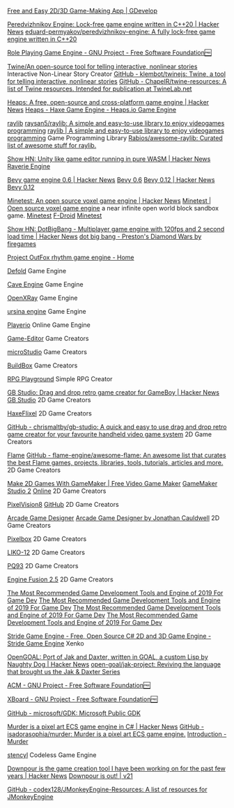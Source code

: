 
[Free and Easy 2D/3D Game-Making App | GDevelop](https://gdevelop.io/)

[Peredvizhnikov Engine: Lock-free game engine written in C++20 | Hacker News](https://news.ycombinator.com/item?id=37456471)
[eduard-permyakov/peredvizhnikov-engine: A fully lock-free game engine written in C++20](https://github.com/eduard-permyakov/peredvizhnikov-engine)

[Role Playing Game Engine - GNU Project - Free Software Foundation🆓](https://www.gnu.org/software/rpge)

[Twine/An open-source tool for telling interactive, nonlinear stories](https://twinery.org)
Interactive Non-Linear Story Creator
[GitHub - klembot/twinejs: Twine, a tool for telling interactive, nonlinear stories](https://github.com/klembot/twinejs)
[GitHub - ChapelR/twine-resources: A list of Twine resources. Intended for publication at TwineLab.net](https://github.com/ChapelR/twine-resources)

[Heaps: A free, open-source and cross-platform game engine | Hacker News](https://news.ycombinator.com/item?id=30970934)
[Heaps - Haxe Game Engine - Heaps.io Game Engine](https://heaps.io/index.html)

[raylib](https://raysan5.itch.io/raylib)
[raysan5/raylib: A simple and easy-to-use library to enjoy videogames programming](https://github.com/raysan5/raylib)
[raylib | A simple and easy-to-use library to enjoy videogames programming](https://www.raylib.com/)
Game Programming Library
[Rabios/awesome-raylib: Curated list of awesome stuff for raylib.](https://github.com/Rabios/awesome-raylib)

[Show HN: Unity like game editor running in pure WASM | Hacker News](https://news.ycombinator.com/item?id=37663270)
[Raverie Engine](https://raverie-us.github.io/raverie-engine/)

[Bevy game engine 0.6 | Hacker News](https://news.ycombinator.com/item?id=29854416)
[Bevy 0.6](https://bevyengine.org/news/bevy-0-6/)
[Bevy 0.12 | Hacker News](https://news.ycombinator.com/item?id=38144417)
[Bevy 0.12](https://bevyengine.org/news/bevy-0-12/)

[Minetest: An open source voxel game engine | Hacker News](https://news.ycombinator.com/item?id=35766570)
[Minetest | Open source voxel game engine](https://www.minetest.net/)
a near infinite open world block sandbox game.
[Minetest](https://github.com/minetest/minetest)
[F-Droid](https://f-droid.org/app/net.minetest.minetest)
[Minetest](https://f-droid.org/packages/net.minetest.minetest)

[Show HN: DotBigBang - Multiplayer game engine with 120fps and 2 second load time | Hacker News](https://news.ycombinator.com/item?id=37797606)
[dot big bang - Preston's Diamond Wars by firegames](https://dotbigbang.com/game/1af877e9bfdb47088611f55982b7570f/prestons-diamond-wars?mp=playdw)

[Project OutFox rhythm game engine - Home](https://projectoutfox.com/)

[Defold](https://defold.com/)
Game Engine

[Cave Engine](https://unidaystudio.itch.io/cave-engine)
Game Engine

[OpenXRay](https://github.com/OpenXRay)
Game Engine

[ursina engine](https://www.ursinaengine.org/)
Game Engine

[Playerio](https://playerio.com/)
Online Game Engine

[Game-Editor](http://game-editor.com/Main_Page)
Game Creators

[microStudio](https://microstudio.itch.io/microstudio)
Game Creators

[BuildBox](http://buildbox.com/)
Game Creators

[RPG Playground](https://rpgplayground.com/)
Simple RPG Creator

[GB Studio: Drag and drop retro game creator for GameBoy | Hacker News](https://news.ycombinator.com/item?id=36372284)
[GB Studio](https://www.gbstudio.dev/)
2D Game Creators

[HaxeFlixel](https://haxeflixel.com/)
2D Game Creators

[GitHub - chrismaltby/gb-studio: A quick and easy to use drag and drop retro game creator for your favourite handheld video game system](https://github.com/chrismaltby/gb-studio)
2D Game Creators

[Flame](https://flame-engine.org/)
[GitHub - flame-engine/awesome-flame: An awesome list that curates the best Flame games, projects, libraries, tools, tutorials, articles and more.](https://github.com/flame-engine/awesome-flame)
2D Game Creators

[Make 2D Games With GameMaker | Free Video Game Maker](https://gamemaker.io/en)
[GameMaker Studio 2](https://www.yoyogames.com/en/gamemaker)
[Online](https://yellowafterlife.github.io/GMEdit/)
2D Game Creators

[PixelVision8](https://pixelvision8.itch.io/pv8)
[GitHub](https://github.com/PixelVision8/PixelVision8)
2D Game Creators

[Arcade Game Designer](https://jonathan-cauldwell.itch.io/multi-platform-arcade-game-designer)
[Arcade Game Designer by Jonathan Cauldwell](https://jonathan-cauldwell.itch.io/arcade-game-designer)
2D Game Creators

[Pixelbox](https://pixwlk.itch.io/pixelbox)
2D Game Creators

[LIKO-12](https://ramilego4game.itch.io/liko12)
2D Game Creators

[PQ93](https://pennie.itch.io/pq93)
2D Game Creators

[Engine Fusion 2.5](https://www.clickteam.com/clickteam-fusion-2-5)
2D Game Creators

[The Most Recommended Game Development Tools and Engine of 2019 For Game Dev](https://blog.sagipl.com/game-development-tools/#Construct_2)
[The Most Recommended Game Development Tools and Engine of 2019 For Game Dev](https://blog.sagipl.com/game-development-tools/#Sploder)
[The Most Recommended Game Development Tools and Engine of 2019 For Game Dev](https://blog.sagipl.com/game-development-tools/#Flowlab)
[The Most Recommended Game Development Tools and Engine of 2019 For Game Dev](https://blog.sagipl.com/game-development-tools/#GameFroot)

[Stride Game Engine - Free, Open Source C# 2D and 3D Game Engine - Stride Game Engine](https://www.stride3d.net/)
Xenko

[OpenGOAL: Port of Jak and Daxter, written in GOAL, a custom Lisp by Naughty Dog | Hacker News](https://news.ycombinator.com/item?id=29987501)
[open-goal/jak-project: Reviving the language that brought us the Jak & Daxter Series](https://github.com/open-goal/jak-project)

[ACM - GNU Project - Free Software Foundation🆓](https://www.gnu.org/software/acm)

[XBoard - GNU Project - Free Software Foundation🆓](https://www.gnu.org/software/xboard)

[GitHub - microsoft/GDK: Microsoft Public GDK](https://github.com/microsoft/gdk)

[Murder is a pixel art ECS game engine in C# | Hacker News](https://news.ycombinator.com/item?id=38581852)
[GitHub - isadorasophia/murder: Murder is a pixel art ECS game engine.](https://github.com/isadorasophia/murder)
[Introduction - Murder](https://isadorasophia.com/murder/)

[stencyl](https://www.stencyl.com/)
Codeless Game Engine

[Downpour is the game creation tool I have been working on for the past few years | Hacker News](https://news.ycombinator.com/item?id=39626657)
[Downpour is out! | v21](https://v21.io/blog/downpour)

[GitHub - codex128/JMonkeyEngine-Resources: A list of resources for JMonkeyEngine](https://github.com/codex128/JMonkeyEngine-Resources)

